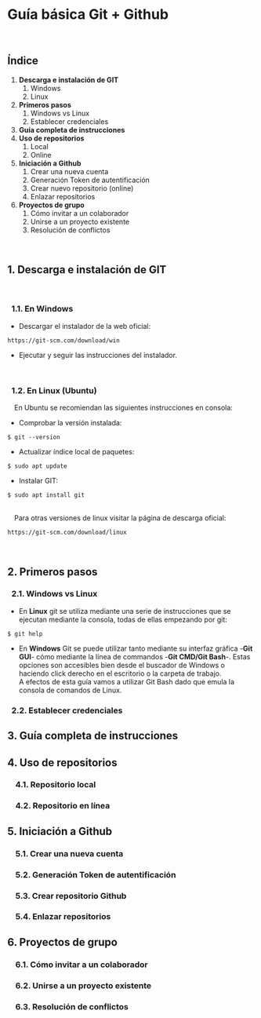 # Guía básica Git + Github

&ensp;   
## Índice
1. **Descarga e instalación de GIT**
    1. Windows
    1. Linux
2. **Primeros pasos**
    1. Windows vs Linux
    2. Establecer credenciales
3. **Guía completa de instrucciones**
4. **Uso de repositorios**
    1. Local
    1. Online
5. **Iniciación a Github**
    1. Crear una nueva cuenta
    1. Generación Token de autentificación
    1. Crear nuevo repositorio (online)
    1. Enlazar repositorios 
6. **Proyectos de grupo**
    1. Cómo invitar a un colaborador
    2. Unirse a un proyecto existente
    3. Resolución de conflictos

&ensp;  
## 1. Descarga e instalación de GIT
&nbsp;  
### &ensp;1.1. En Windows
* Descargar el instalador de la web oficial:
```
https://git-scm.com/download/win
```
* Ejecutar y seguir las instrucciones del instalador.

&emsp;
### &ensp;1.2. En Linux (Ubuntu)
&emsp;En Ubuntu se recomiendan las siguientes instrucciones en consola:

* Comprobar la versión instalada:
```
$ git --version
```
* Actualizar índice local de paquetes:
```
$ sudo apt update
```
* Instalar GIT:
```
$ sudo apt install git
```
&nbsp;  
&emsp;Para otras versiones de linux visitar la página de descarga oficial:
```
https://git-scm.com/download/linux
```

&emsp;

## 2. Primeros pasos
### &ensp;2.1. Windows vs Linux
* En **Linux** git se utiliza mediante una serie de instrucciones que se ejecutan mediante la consola, todas de ellas empezando por git:
```
$ git help
```
* En **Windows** Git se puede utilizar tanto mediante su interfaz gráfica -**Git GUI**- cómo mediante la línea de commandos -**Git CMD/Git Bash**-. Estas opciones son accesibles bien desde el buscador de Windows o haciendo click derecho en el escritorio o la carpeta de trabajo.  
A efectos de esta guía vamos a utilizar Git Bash dado que emula la consola de comandos de Linux.
&ensp;
### &ensp;2.2. Establecer credenciales

## 3. Guía completa de instrucciones

## 4. Uso de repositorios
### &emsp;4.1. Repositorio local
### &emsp;4.2. Repositorio en línea

## 5. Iniciación a Github
### &emsp;5.1. Crear una nueva cuenta
### &emsp;5.2. Generación Token de autentificación
### &emsp;5.3. Crear repositorio Github
### &emsp;5.4. Enlazar repositorios

## 6. Proyectos de grupo
### &emsp;6.1. Cómo invitar a un colaborador
### &emsp;6.2. Unirse a un proyecto existente
### &emsp;6.3. Resolución de conflictos
